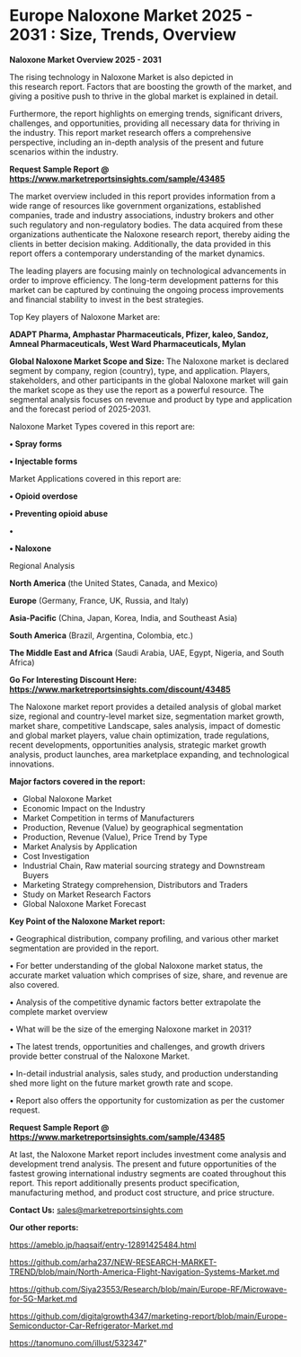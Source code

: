 # Europe Naloxone Market 2025 - 2031 : Size, Trends, Overview

<Strong> Naloxone Market Overview 2025 - 2031</strong>

The rising technology in Naloxone Market is also depicted in this research report. Factors that are boosting the growth of the market, and giving a positive push to thrive in the global market is explained in detail.

Furthermore, the report highlights on emerging trends, significant drivers, challenges, and opportunities, providing all necessary data for thriving in the industry. This report market research offers a comprehensive perspective, including an in-depth analysis of the present and future scenarios within the industry.

<strong>Request Sample Report @ <a href=https://www.marketreportsinsights.com/sample/43485>https://www.marketreportsinsights.com/sample/43485</a></strong>

The market overview included in this report provides information from a wide range of resources like government organizations, established companies, trade and industry associations, industry brokers and other such regulatory and non-regulatory bodies. The data acquired from these organizations authenticate the Naloxone research report, thereby aiding the clients in better decision making. Additionally, the data provided in this report offers a contemporary understanding of the market dynamics.

The leading players are focusing mainly on technological advancements in order to improve efficiency. The long-term development patterns for this market can be captured by continuing the ongoing process improvements and financial stability to invest in the best strategies.

Top Key players of Naloxone Market are:

<strong>ADAPT Pharma, Amphastar Pharmaceuticals, Pfizer, kaleo, Sandoz, Amneal Pharmaceuticals, West Ward Pharmaceuticals, Mylan</strong>

<strong><b>Global Naloxone Market Scope and Size:</b></strong>
The Naloxone market is declared segment by company, region (country), type, and application. Players, stakeholders, and other participants in the global Naloxone market will gain the market scope as they use the report as a powerful resource. The segmental analysis focuses on revenue and product by type and application and the forecast period of 2025-2031.

Naloxone Market Types covered in this report are:

<strong>•  Spray forms

•  Injectable forms</strong>

Market Applications covered in this report are:

<strong>•  Opioid overdose

•  Preventing opioid abuse

•  

•  Naloxone</strong> 

Regional Analysis

<strong>North America</strong> (the United States, Canada, and Mexico)

<strong>Europe</strong> (Germany, France, UK, Russia, and Italy)

<strong>Asia-Pacific</strong> (China, Japan, Korea, India, and Southeast Asia)

<strong>South America</strong> (Brazil, Argentina, Colombia, etc.)

<strong>The Middle East and Africa</strong> (Saudi Arabia, UAE, Egypt, Nigeria, and South Africa)

<strong>Go For Interesting Discount Here: <a href=https://www.marketreportsinsights.com/discount/43485>https://www.marketreportsinsights.com/discount/43485</a></strong>

The Naloxone market report provides a detailed analysis of global market size, regional and country-level market size, segmentation market growth, market share, competitive Landscape, sales analysis, impact of domestic and global market players, value chain optimization, trade regulations, recent developments, opportunities analysis, strategic market growth analysis, product launches, area marketplace expanding, and technological innovations.

<strong><b>Major factors covered in the report:</b></strong>
<ul>
  <li>Global Naloxone Market </li>
  <li>Economic Impact on the Industry</li>
  <li>Market Competition in terms of Manufacturers</li>
  <li>Production, Revenue (Value) by geographical segmentation</li>
  <li>Production, Revenue (Value), Price Trend by Type</li>
  <li>Market Analysis by Application</li>
  <li>Cost Investigation</li>
  <li>Industrial Chain, Raw material sourcing strategy and Downstream Buyers</li>
  <li>Marketing Strategy comprehension, Distributors and Traders</li>
  <li>Study on Market Research Factors</li>
  <li>Global Naloxone Market Forecast</li>
</ul>

<strong><b>Key Point of the Naloxone Market report:</b></strong>

• Geographical distribution, company profiling, and various other market segmentation are provided in the report.

• For better understanding of the global Naloxone market status, the accurate market valuation which comprises of size, share, and revenue are also covered.

• Analysis of the competitive dynamic factors better extrapolate the complete market overview

• What will be the size of the emerging Naloxone market in 2031?

• The latest trends, opportunities and challenges, and growth drivers provide better construal of the Naloxone Market.

• In-detail industrial analysis, sales study, and production understanding shed more light on the future market growth rate and scope.

• Report also offers the opportunity for customization as per the customer request.

<strong>Request Sample Report @ <a href=https://www.marketreportsinsights.com/sample/43485>https://www.marketreportsinsights.com/sample/43485</a></strong>

At last, the Naloxone Market report includes investment come analysis and development trend analysis. The present and future opportunities of the fastest growing international industry segments are coated throughout this report. This report additionally presents product specification, manufacturing method, and product cost structure, and price structure.

<strong>Contact Us:</strong>
sales@marketreportsinsights.com

<strong>Our other reports:</strong>

<a href=https://ameblo.jp/haqsaif/entry-12891425484.html>https://ameblo.jp/haqsaif/entry-12891425484.html</a>

<a href=https://github.com/arha237/NEW-RESEARCH-MARKET-TREND/blob/main/North-America-Flight-Navigation-Systems-Market.md>https://github.com/arha237/NEW-RESEARCH-MARKET-TREND/blob/main/North-America-Flight-Navigation-Systems-Market.md</a>

<a href=https://github.com/Siya23553/Research/blob/main/Europe-RF/Microwave-for-5G-Market.md>https://github.com/Siya23553/Research/blob/main/Europe-RF/Microwave-for-5G-Market.md</a>

<a href=https://github.com/digitalgrowth4347/marketing-report/blob/main/Europe-Semiconductor-Car-Refrigerator-Market.md>https://github.com/digitalgrowth4347/marketing-report/blob/main/Europe-Semiconductor-Car-Refrigerator-Market.md</a>

<a href=https://tanomuno.com/illust/532347>https://tanomuno.com/illust/532347</a>"

